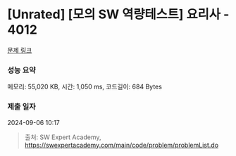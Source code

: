 # [Unrated] [모의 SW 역량테스트] 요리사 - 4012 

[문제 링크](https://swexpertacademy.com/main/code/problem/problemDetail.do?contestProbId=AWIeUtVakTMDFAVH) 

### 성능 요약

메모리: 55,020 KB, 시간: 1,050 ms, 코드길이: 684 Bytes

### 제출 일자

2024-09-06 10:17



> 출처: SW Expert Academy, https://swexpertacademy.com/main/code/problem/problemList.do